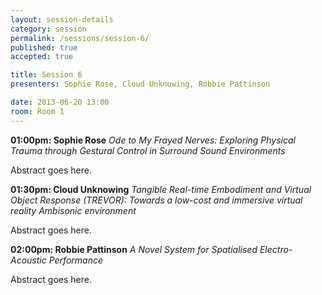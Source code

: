 ```yaml
---
layout: session-details
category: session
permalink: /sessions/session-6/
published: true
accepted: true

title: Session 6
presenters: Sophie Rose, Cloud Unknowing, Robbie Pattinson

date: 2013-06-20 13:00
room: Room 1
---
```


**01:00pm: Sophie Rose**
_Ode to My Frayed Nerves: Exploring Physical Trauma through Gestural Control in Surround Sound Environments_

Abstract goes here.

**01:30pm: Cloud Unknowing**
_Tangible Real-time Embodiment and Virtual Object Response (TREVOR): Towards a low-cost and immersive virtual reality Ambisonic environment_

Abstract goes here.

**02:00pm: Robbie Pattinson**
_A Novel System for Spatialised Electro-Acoustic Performance_

Abstract goes here.

